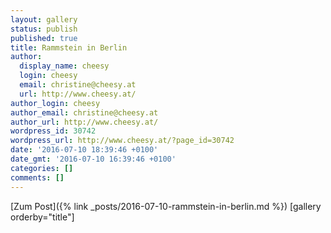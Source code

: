 ```yaml
---
layout: gallery
status: publish
published: true
title: Rammstein in Berlin
author:
  display_name: cheesy
  login: cheesy
  email: christine@cheesy.at
  url: http://www.cheesy.at/
author_login: cheesy
author_email: christine@cheesy.at
author_url: http://www.cheesy.at/
wordpress_id: 30742
wordpress_url: http://www.cheesy.at/?page_id=30742
date: '2016-07-10 18:39:46 +0100'
date_gmt: '2016-07-10 16:39:46 +0100'
categories: []
comments: []
---
```


[Zum Post]({% link _posts/2016-07-10-rammstein-in-berlin.md %})
[gallery orderby="title"]
